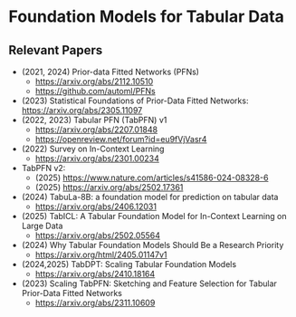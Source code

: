 # Foundation Models for Tabular Data

## Relevant Papers
- (2021, 2024) Prior-data Fitted Networks (PFNs)
   - https://arxiv.org/abs/2112.10510
   - https://github.com/automl/PFNs
- (2023) Statistical Foundations of Prior-Data Fitted Networks: https://arxiv.org/abs/2305.11097
- (2022, 2023) Tabular PFN (TabPFN) v1
   - https://arxiv.org/abs/2207.01848
   - https://openreview.net/forum?id=eu9fVjVasr4
- (2022) Survey on In-Context Learning
   - https://arxiv.org/abs/2301.00234
- TabPFN v2:
   - (2025) https://www.nature.com/articles/s41586-024-08328-6
   - (2025) https://arxiv.org/abs/2502.17361
- (2024) TabuLa-8B: a foundation model for prediction on tabular data
   - https://arxiv.org/abs/2406.12031
- (2025) TabICL: A Tabular Foundation Model for In-Context Learning on Large Data
   - https://arxiv.org/abs/2502.05564
- (2024) Why Tabular Foundation Models Should Be a Research Priority
   - https://arxiv.org/html/2405.01147v1
- (2024,2025) TabDPT: Scaling Tabular Foundation Models
   - https://arxiv.org/abs/2410.18164
- (2023) Scaling TabPFN: Sketching and Feature Selection for Tabular Prior-Data Fitted Networks
   - https://arxiv.org/abs/2311.10609
